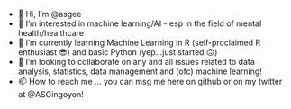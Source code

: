 - 👋 Hi, I’m @asgee
- 👀 I’m interested in machine learning/AI - esp in the field of mental health/healthcare
- 🌱 I’m currently learning Machine Learning in R (self-proclaimed R enthusiast 😎) and basic Python (yep...just started 🙃)
- 💞️ I’m looking to collaborate on any and all issues related to data analysis, statistics, data management and (ofc) machine learning!
- 📫 How to reach me ... you can msg me here on github or on my twitter at @ASGingoyon!

<!---
asgee/asgee is a ✨ special ✨ repository because its `README.md` (this file) appears on your GitHub profile.
You can click the Preview link to take a look at your changes.
--->

